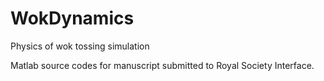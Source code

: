 # WokDynamics
Physics of wok tossing simulation

Matlab source codes for manuscript submitted to Royal Society Interface.
